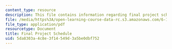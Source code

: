```yaml
---
content_type: resource
description: This file contains information regarding final project schedule.
file: /media/https%3A/open-learning-course-data-rc.s3.amazonaws.com/6-170-software-studio-spring-2013/5da8303a4c8e3f14549d3a5be0dbf752_MIT6_170S13_fin-Proj-Cal.pdf
file_type: application/pdf
resourcetype: Document
title: Final Project Schedule
uid: 5da8303a-4c8e-3f14-549d-3a5be0dbf752
---
```

